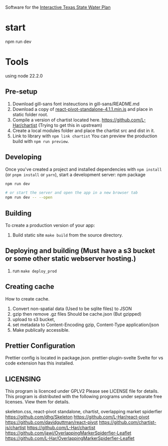 Software for the [Interactive Texas State Water Plan](https://texasstatewaterplan.org)

# start
npm run dev

# Tools
using node 22.2.0

## Pre-setup 
1. Download gill-sans font insteuctions in gill-sans/README.md
2. Download a copy of [react-pivot-standalone-4.1.1.min.js](https://github.com/TNRIS/iswp/blob/main/static/react-pivot-standalone-4.1.1.min.js) and place in static folder root.
3. Compile a version of chartist located here. https://github.com/L-Har/chartist (Trying to get this in upstream)
4. Create a local modules folder and place the chartist src and dist in it.
5. Link to library with `npm link chartist`
   You can preview the production build with `npm run preview`.

## Developing
Once you've created a project and installed dependencies with `npm install` (or `pnpm install` or `yarn`), start a development server:
npm package

```bash
npm run dev

# or start the server and open the app in a new browser tab
npm run dev -- --open
```

## Building
To create a production version of your app:
1. Build static site `make build` from the source directory.

## Deploying and building (Must have a s3 bucket or some other static webserver hosting.)
1. run `make deploy_prod`

## Creating cache
How to create cache.

1. Convert non-spatial data (Used to be sqlite files) to JSON
2. gzip then remove .gz files Should be cache.json (But gzipped)
3. upload to s3 bucket,
4. set metadata to Content-Encoding gzip, Content-Type application/json
5. Make publically accessible.

## Prettier Configuration
Prettier config is located in package.json.
prettier-plugin-svelte Svelte for vs code extension has this installed.

## LICENSING
This program is licenced under GPLV2 Please see LICENSE file for details.
This program is distributed with the following programs under separate free licenses. View them for details.

skeleton.css, react-pivot standalone, chartist, overlapping market spiderfier
https://github.com/dhg/Skeleton
https://github.com/L-Har/react-pivot
https://github.com/davidguttman/react-pivot
https://github.com/chartist-js/chartist
https://github.com/L-Har/chartist
https://github.com/jawj/OverlappingMarkerSpiderfier-Leaflet
https://github.com/L-Har/OverlappingMarkerSpiderfier-Leaflet